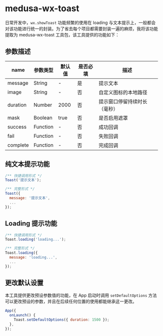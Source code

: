 # medusa-wx-toast

日常开发中，`wx.showToast` 功能频繁的使用在 loading 与文本提示上，一般都会对该功能进行统一的封装。为了省去每个项目都需要封装一遍的麻烦，我将该功能提取为 medusa-wx-toast 工具包，该工具提供的功能如下：

## 参数描述

| name     | 参数类型 | 默认值 | 是否必填 | 描述                         |
| -------- | -------- | ------ | -------- | ---------------------------- |
| message  | String   | -      | 是       | 提示文本                     |
| image    | String   | -      | 否       | 自定义图标的本地路径         |
| duration | Number   | 2000   | 否       | 提示窗口停留持续时长（毫秒） |
| mask     | Boolean  | true   | 否       | 是否启用遮罩                 |
| success  | Function | -      | 否       | 成功回调                     |
| fail     | Function | -      | 否       | 失败回调                     |
| complete | Function | -      | 否       | 完成回调                     |

## 纯文本提示功能

``` javascript
/** 快捷调用形式 */
Toast('提示文本');

/** 完整形式 */
Toast({
  message: '提示文本',
  ...
});
```

## Loading 提示功能

``` javascript
/** 快捷调用形式 */
Toast.loading('loading...');

/** 完整形式 */
Toast.loading({
  message: 'loading...',
  ...
});
```

## 更改默认设置

本工具提供更改预设参数值的功能，在 App 启动时调用 `setDefaultOptions` 方法可以更改预设的参数，并且在后续任何位置的使用都能继承这一更改。

``` javascript
App({
  onLaunch() {
    Toast.setDefaultOptions({ duration: 1500 });
  },
});
```
